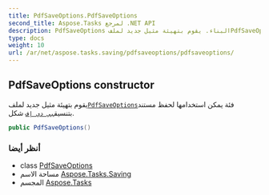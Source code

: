 ```yaml
---
title: PdfSaveOptions.PdfSaveOptions
second_title: Aspose.Tasks لمرجع .NET API
description: PdfSaveOptions البناء. يقوم بتهيئة مثيل جديد لملفPdfSaveOptionsفئة يمكن استخدامها لحفظ مستند بتنسيقبي دي إف شكل.
type: docs
weight: 10
url: /ar/net/aspose.tasks.saving/pdfsaveoptions/pdfsaveoptions/
---
```

## PdfSaveOptions constructor

يقوم بتهيئة مثيل جديد لملف[`PdfSaveOptions`](../)فئة يمكن استخدامها لحفظ مستند بتنسيق[`بي دي إف`](../../savefileformat/) شكل.

```csharp
public PdfSaveOptions()
```

### أنظر أيضا

* class [PdfSaveOptions](../)
* مساحة الاسم [Aspose.Tasks.Saving](../../pdfsaveoptions/)
* المجسم [Aspose.Tasks](../../../)


